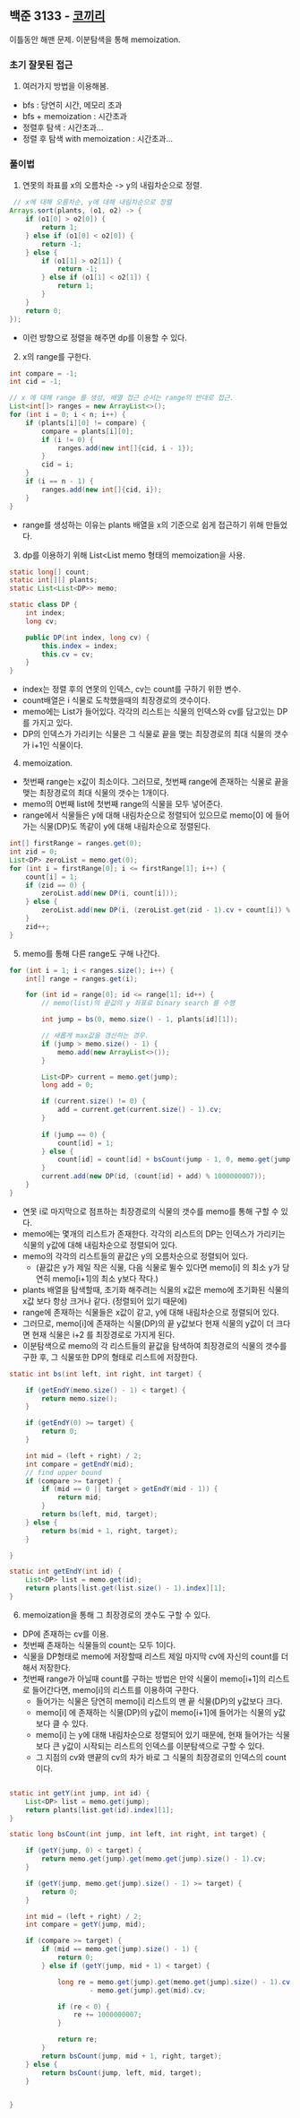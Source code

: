 ## 백준 3133 - [코끼리](https://www.acmicpc.net/problem/3133)

이틀동안 해맨 문제. 이분탐색을 통해 memoization.

### 초기 잘못된 접근

1. 여러가지 방법을 이용해봄.
- bfs : 당연히 시간, 메모리 초과
- bfs + memoization : 시간초과
- 정렬후 탐색 : 시간초과...
- 정렬 후 탐색 with memoization : 시간초과...


### 풀이법

1. 연못의 좌표를 x의 오름차순 -> y의 내림차순으로 정렬.
~~~JAVA
 // x에 대해 오름차순, y에 대해 내림차순으로 정렬
Arrays.sort(plants, (o1, o2) -> {
    if (o1[0] > o2[0]) {
        return 1;
    } else if (o1[0] < o2[0]) {
        return -1;
    } else {
        if (o1[1] > o2[1]) {
            return -1;
        } else if (o1[1] < o2[1]) {
            return 1;
        }
    }
    return 0;
});
~~~

- 이런 방향으로 정렬을 해주면 dp를 이용할 수 있다.

2. x의 range를 구한다.
~~~JAVA
int compare = -1;
int cid = -1;

// x 에 대해 range 를 생성, 배열 접근 순서는 range의 반대로 접근.
List<int[]> ranges = new ArrayList<>();
for (int i = 0; i < n; i++) {
    if (plants[i][0] != compare) {
        compare = plants[i][0];
        if (i != 0) {
            ranges.add(new int[]{cid, i - 1});
        }
        cid = i;
    }
    if (i == n - 1) {
        ranges.add(new int[]{cid, i});
    }
}
~~~
- range를 생성하는 이유는 plants 배열을 x의 기준으로 쉽게 접근하기 위해 만들었다.

3. dp를 이용하기 위해 List<List<DP> memo 형태의 memoization을 사용.
~~~JAVA
static long[] count;
static int[][] plants;
static List<List<DP>> memo;

static class DP {
    int index;
    long cv;

    public DP(int index, long cv) {
        this.index = index;
        this.cv = cv;
    }
}
~~~

- index는 정렬 후의 연못의 인덱스, cv는 count를 구하기 위한 변수.
- count배열은 i 식물로 도착했을때의 최장경로의 갯수이다.
- memo에는 List<DP>가 들어있다. 각각의 리스트는 식물의 인덱스와 cv를 담고있는 DP를 가지고 있다.
- DP의 인덱스가 가리키는 식물은 그 식물로 끝을 맺는 최장경로의 최대 식물의 갯수가 i+1인 식물이다.  

4. memoization.
- 첫번째 range는 x값이 최소이다. 그러므로, 첫번째 range에 존재하는 식물로 끝을 맺는 최장경로의 최대 식물의 갯수는 1개이다.
- memo의 0번째 list에 첫번째 range의 식물을 모두 넣어준다.
- range에서 식물들은 y에 대해 내림차순으로 정렬되어 있으므로 memo[0] 에 들어가는 식물(DP)도 똑같이 y에 대해 내림차순으로 정렬된다.
~~~JAVA
int[] firstRange = ranges.get(0);
int zid = 0;
List<DP> zeroList = memo.get(0);
for (int i = firstRange[0]; i <= firstRange[1]; i++) {
    count[i] = 1;
    if (zid == 0) {
        zeroList.add(new DP(i, count[i]));
    } else {
        zeroList.add(new DP(i, (zeroList.get(zid - 1).cv + count[i]) % 1000000007));
    }
    zid++;
}
~~~ 

5. memo를 통해 다른 range도 구해 나간다.

~~~JAVA
for (int i = 1; i < ranges.size(); i++) {
    int[] range = ranges.get(i);

    for (int id = range[0]; id <= range[1]; id++) {
        // memo(list)의 끝값의 y 좌표료 binary search 를 수행

        int jump = bs(0, memo.size() - 1, plants[id][1]);

        // 새롭게 max값을 갱신하는 경우.
        if (jump > memo.size() - 1) {
            memo.add(new ArrayList<>());
        }

        List<DP> current = memo.get(jump);
        long add = 0;

        if (current.size() != 0) {
            add = current.get(current.size() - 1).cv;
        }
        
        if (jump == 0) {
            count[id] = 1;
        } else {
            count[id] = count[id] + bsCount(jump - 1, 0, memo.get(jump - 1).size(), plants[id][1]);
        }
        current.add(new DP(id, (count[id] + add) % 1000000007));
    }
}
~~~

- 연못 i로 마지막으로 점프하는 최장경로의 식물의 갯수를 memo를 통해 구할 수 있다.
- memo에는 몇개의 리스트가 존재한다. 각각의 리스트의 DP는 인덱스가 가리키는 식물의 y값에 대해 내림차순으로 정렬되어 있다.
- memo의 각각의 리스트들의 끝값은 y의 오름차순으로 정렬되어 있다. 
  - (끝값은 y가 제일 작은 식물, 다음 식물로 뛸수 있다면 memo[i] 의 최소 y가 당연히 memo[i+1]의 최소 y보다 작다.) 
- plants 배열을 탐색할때, 초기화 해주려는 식물의 x값은 memo에 초기화된 식물의 x값 보다 항상 크거나 같다. (정렬되어 있기 때문에)
- range에 존재하는 식물들은 x값이 같고, y에 대해 내림차순으로 정렬되어 있다.
- 그러므로, memo[i]에 존재하는 식물(DP)의 끝 y값보다 현재 식물의 y값이 더 크다면 현재 식물은 i+2 를 최장경로로 가지게 된다.
- 이분탐색으로 memo의 각 리스트들의 끝값을 탐색하여 최장경로의 식물의 갯수를 구한 후, 그 식물또한 DP의 형태로 리스트에 저장한다. 
  
~~~JAVA
static int bs(int left, int right, int target) {

    if (getEndY(memo.size() - 1) < target) {
        return memo.size();
    }

    if (getEndY(0) >= target) {
        return 0;
    }

    int mid = (left + right) / 2;
    int compare = getEndY(mid);
    // find upper bound
    if (compare >= target) {
        if (mid == 0 || target > getEndY(mid - 1)) {
            return mid;
        }
        return bs(left, mid, target);
    } else {
        return bs(mid + 1, right, target);
    }

}

static int getEndY(int id) {
    List<DP> list = memo.get(id);
    return plants[list.get(list.size() - 1).index][1];
}
~~~

6. memoization을 통해 그 최장경로의 갯수도 구할 수 있다.
- DP에 존재하는 cv를 이용.
- 첫번째 존재하는 식물들의 count는 모두 1이다.
- 식물을 DP형태로 memo에 저장할때 리스트 제일 마지막 cv에 자신의 count를 더해서 저장한다.
- 첫번째 range가 아닐때 count를 구하는 방법은 만약 식물이 memo[i+1]의 리스트로 들어간다면, memo[i]의 리스트를 이용하여 구한다.
  - 들어가는 식물은 당연히 memo[i] 리스트의 맨 끝 식물(DP)의 y값보다 크다.
  - memo[i] 에 존재하는 식물(DP)의 y값이 memo[i+1]에 들어가는 식물의 y값보다 클 수 있다.
  - memo[i] 는 y에 대해 내림차순으로 정렬되어 있기 때문에, 현재 들어가는 식물보다 큰 y값이 시작되는 리스트의 인덱스를 이분탐색으로 구할 수 있다.
  - 그 지점의 cv와 맨끝의 cv의 차가 바로 그 식물의 최장경로의 인덱스의 count 이다. 

~~~JAVA

static int getY(int jump, int id) {
    List<DP> list = memo.get(jump);
    return plants[list.get(id).index][1];
}

static long bsCount(int jump, int left, int right, int target) {

    if (getY(jump, 0) < target) {
        return memo.get(jump).get(memo.get(jump).size() - 1).cv;
    }

    if (getY(jump, memo.get(jump).size() - 1) >= target) {
        return 0;
    }

    int mid = (left + right) / 2;
    int compare = getY(jump, mid);

    if (compare >= target) {
        if (mid == memo.get(jump).size() - 1) {
            return 0;
        } else if (getY(jump, mid + 1) < target) {

            long re = memo.get(jump).get(memo.get(jump).size() - 1).cv
                    - memo.get(jump).get(mid).cv;

            if (re < 0) {
                re += 1000000007;
            }

            return re;
        }
        return bsCount(jump, mid + 1, right, target);
    } else {
        return bsCount(jump, left, mid, target);
    }


}
~~~
